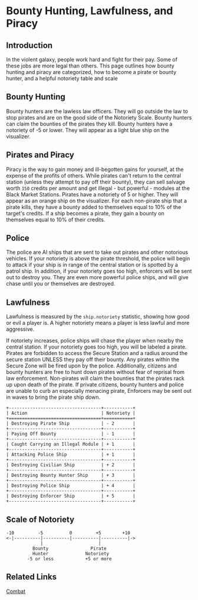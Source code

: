 # Bounty Hunting, Lawfulness, and Piracy

## Introduction

In the violent galaxy, people work hard and fight for their pay. Some of these jobs are more legal than others. 
This page outlines how bounty hunting and piracy are categorized, how to become a pirate or bounty hunter, and a helpful notoriety table and scale

## Bounty Hunting

Bounty hunters are the lawless law officers. They will go outside the law to stop pirates and are on the good side of the Notoriety Scale.
Bounty hunters can claim the bounties of the pirates they kill.
Bounty hunters have a notoriety of -5 or lower. They will appear as a light blue ship on the visualizer.

## Pirates and Piracy

Piracy is the way to gain money and ill-begotten gains for yourself, at the expense of the profits of others. 
While pirates can't return to the central station (unless they attempt to pay off their bounty),
they can sell salvage worth `150` credits per amount and get illegal - but powerful - modules at the Black Market Stations.
Pirates have a notoriety of 5 or higher. They will appear as an orange ship on the visualizer.
For each non-pirate ship that a pirate kills, they have a bounty added to themselves equal to 10% of the target's credits.
If a ship becomes a pirate, they gain a bounty on themselves equal to 10% of their credits.

## Police

The police are AI ships that are sent to take out pirates and other notorious vehicles.
If your notoriety is above the pirate threshold, the police will begin to attack if your ship is in range of the central station or is spotted by a patrol ship.
In addition, if your notoriety goes too high, enforcers will be sent out to destroy you. They are even more powerful police ships, and will give chase until you or themselves are destroyed.
  
## Lawfulness

Lawfulness is measured by the `ship.notoriety` statistic, showing how good or evil a player is. A higher notoriety means a player is less lawful and more aggressive.

If notoriety increases, police ships will chase the player when nearby the central station.
If your notoriety goes too high, you will be labeled a pirate.
Pirates are forbidden to access the Secure Station and a radius around the secure station UNLESS they pay off their bounty.
Any pirates within the Secure Zone will be fired upon by the police.
Additionally, citizens and bounty hunters are free to hunt down pirates without fear of reprisal from law enforcement.
Non-pirates will claim the bounties that the pirates rack up upon death of the pirate.
If private citizens, bounty hunters and police are unable to curb an especially menacing pirate, Enforcers may be sent out in waves to bring the pirate ship down.


```
+-----------------------------------+-----------+
| Action                            | Notoriety |
+===================================+===========+
| Destroying Pirate Ship            | - 2       |
+-----------------------------------+-----------+
| Paying Off Bounty                 | - 1       |
+-----------------------------------+-----------+
| Caught Carrying an Illegal Module | + 1       |
+-----------------------------------+-----------+
| Attacking Police Ship             | + 1       | 
+-----------------------------------+-----------+
| Destroying Civilian Ship          | + 2       | 
+-----------------------------------+-----------+
| Destroying Bounty Hunter Ship     | + 3       | 
+-----------------------------------+-----------+
| Destroying Police Ship            | + 4       |
+-----------------------------------+-----------+
| Destroying Enforcer Ship          | + 5       |
+-----------------------------------+-----------+
```

## Scale of Notoriety

```
-10         -5          0         +5        +10
<-|----------|----------|----------|----------|->
             |                     |
          Bounty                Pirate   
          Hunter              Notoriety
        -5 or less            +5 or more
```



## Related Links

[Combat](combat.html)
